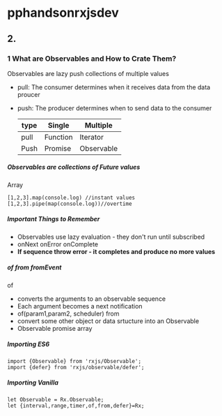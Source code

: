 # pphandsonrxjsdev
## 2.
### 1 What are Observables and How to Crate Them?
Observables are lazy push collections of multiple values
- pull: The consumer determines when it receives data from the data proucer
- push: The producer determines when to send data to the consumer

  
  type|Single|Multiple
  ---|---|---
  pull|Function|Iterator
  Push|Promise|Observable

##### Observables are collections of Future values
Array
```
[1,2,3].map(console.log) //instant values
[1,2,3].pipe(map(console.log))//overtime
```
##### Important Things to Remember
- Observables use lazy evaluation - they don't run until subscribed
- onNext onError onComplete
- __If sequence throw error - it completes and produce no more values__


##### of from fromEvent
of
- converts the arguments to an observable sequence
- Each argument becomes a next notification
- of(param1,param2, scheduler)
from
- convert some other object or data srtucture into an Observable
- Observable promise array


##### Importing ES6
```
import {Observable} from 'rxjs/Observable';
import {defer} from 'rxjs/observable/defer';
```

##### Importing Vanilla
```
let Observable = Rx.Observable;
let {interval,range,timer,of,from,defer}=Rx;
```
